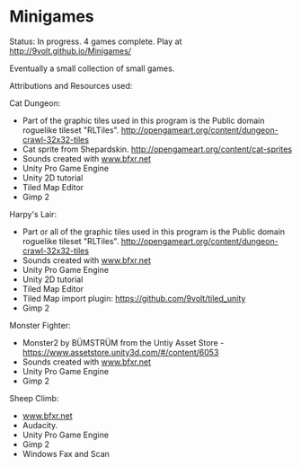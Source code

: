 Minigames
=========
Status:  In progress.  4 games complete.
Play at http://9volt.github.io/Minigames/

Eventually a small collection of small games.

Attributions and Resources used:

Cat Dungeon:
 * Part of the graphic tiles used in this program is the Public domain roguelike tileset "RLTiles".  http://opengameart.org/content/dungeon-crawl-32x32-tiles
 * Cat sprite from Shepardskin. http://opengameart.org/content/cat-sprites
 * Sounds created with www.bfxr.net
 * Unity Pro Game Engine 
 * Unity 2D tutorial
 * Tiled Map Editor
 * Gimp 2

Harpy's Lair:
 * Part or all of the graphic tiles used in this program is the Public domain roguelike tileset "RLTiles".  http://opengameart.org/content/dungeon-crawl-32x32-tiles
 * Sounds created with www.bfxr.net
 * Unity Pro Game Engine 
 * Unity 2D tutorial
 * Tiled Map Editor
 * Tiled Map import plugin: https://github.com/9volt/tiled_unity 
 * Gimp 2

Monster Fighter:
 * Monster2 by BÜMSTRÜM from the Untiy Asset Store - https://www.assetstore.unity3d.com/#/content/6053
 * Sounds created with www.bfxr.net
 * Unity Pro Game Engine 
 * Gimp 2

Sheep Climb:
 * www.bfxr.net
 * Audacity. 
 * Unity Pro Game Engine 
 * Gimp 2
 * Windows Fax and Scan
